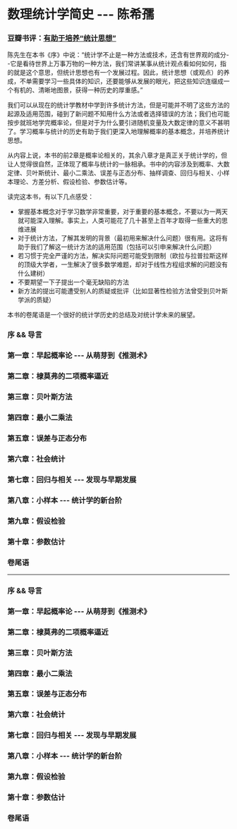 数理统计学简史 --- 陈希孺
=========================

### 豆瓣书评：[有助于培养“统计思想”](http://book.douban.com/review/4557864/)

陈先生在本书《序》中说：“统计学不止是一种方法或技术，还含有世界观的成分--它是看待世界上万事万物的一种方法，我们常讲某事从统计观点看如何如何，指的就是这个意思，但统计思想也有一个发展过程。因此，统计思想（或观点）的养成，不单需要学习一些具体的知识，还要能够从发展的眼光，把这些知识连缀成一个有机的、清晰地图景，获得一种历史的厚重感。” 

我们可以从现在的统计学教材中学到许多统计方法，但是可能并不明了这些方法的起源及适用范围，碰到了新问题不知用什么方法或者选择错误的方法；我们也可能按步就班地学完概率论，但是对于为什么要引进随机变量及大数定律的意义不甚明了。学习概率与统计的历史有助于我们更深入地理解概率的基本概念，并培养统计思想。 

从内容上说，本书的前2章是概率论相关的，其余八章才是真正关于统计学的，但让人觉得很自然，正体现了概率与统计的一脉相承。书中的内容涉及到概率、大数定律、贝叶斯统计、最小二乘法、误差与正态分布、抽样调查、回归与相关、小样本理论、方差分析、假设检验、参数估计等。 

读完这本书，有以下几点感受： 

* 掌握基本概念对于学习数学非常重要，对于重要的基本概念，不要以为一两天就可能深入理解。事实上，人类可能花了几十甚至上百年才取得一些重大的思维进展 
* 对于统计方法，了解其发明的背景（最初用来解决什么问题）很有用。这将有助于我们了解这一统计方法的适用范围（包括可以引申来解决什么问题） 
* 若习惯于完全严谨的方法，解决实际问题可能受到限制（欧拉与拉普拉斯这样的顶级大学者，一生解决了很多数学难题，却对于线性方程组求解的问题没有什么建树） 
* 不要期望一下子提出一个毫无缺陷的方法 
* 新方法的提出可能遭受别人的质疑或批评（比如显著性检验方法曾受到贝叶斯学派的质疑） 

本书的卷尾语是一个很好的统计学历史的总结及对统计学未来的展望。 

### 序 && 导言

### 第一章：早起概率论 --- 从萌芽到《推测术》

### 第二章：棣莫弗的二项概率逼近

### 第三章：贝叶斯方法

### 第四章：最小二乘法

### 第五章：误差与正态分布

### 第六章：社会统计

### 第七章：回归与相关 --- 发现与早期发展

### 第八章：小样本 --- 统计学的新台阶

### 第九章：假设检验

### 第十章：参数估计

### 卷尾语

---

### 序 && 导言

### 第一章：早起概率论 --- 从萌芽到《推测术》

### 第二章：棣莫弗的二项概率逼近

### 第三章：贝叶斯方法

### 第四章：最小二乘法

### 第五章：误差与正态分布

### 第六章：社会统计

### 第七章：回归与相关 --- 发现与早期发展

### 第八章：小样本 --- 统计学的新台阶

### 第九章：假设检验

### 第十章：参数估计

### 卷尾语